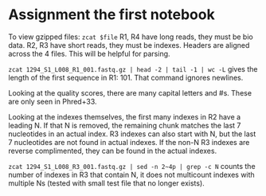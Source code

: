# Assignment the first notebook

To view gzipped files: `zcat $file`
R1, R4 have long reads, they must be bio data.
R2, R3 have short reads, they must be indexes.
Headers are aligned across the 4 files. This will be helpful for parsing.

`zcat 1294_S1_L008_R1_001.fastq.gz | head -2 | tail -1 | wc -L` gives the length of the first sequence in R1: 101. That command ignores newlines.

Looking at the quality scores, there are many capital letters and #s. These are only seen in Phred+33.

Looking at the indexes themselves, the first many indexes in R2 have a leading N. If that N is removed, the remaining chunk matches the last 7 nucleotides in an actual index.
R3 indexes can also start with N, but the last 7 nucleotides are not found in actual indexes. If the non-N R3 indexes are reverse complimented, they can be found in the actual indexes.

`zcat 1294_S1_L008_R3_001.fastq.gz | sed -n 2~4p | grep -c N` counts the number of indexes in R3 that contain N, it does not multicount indexes with multiple Ns (tested with small test file that no longer exists).
